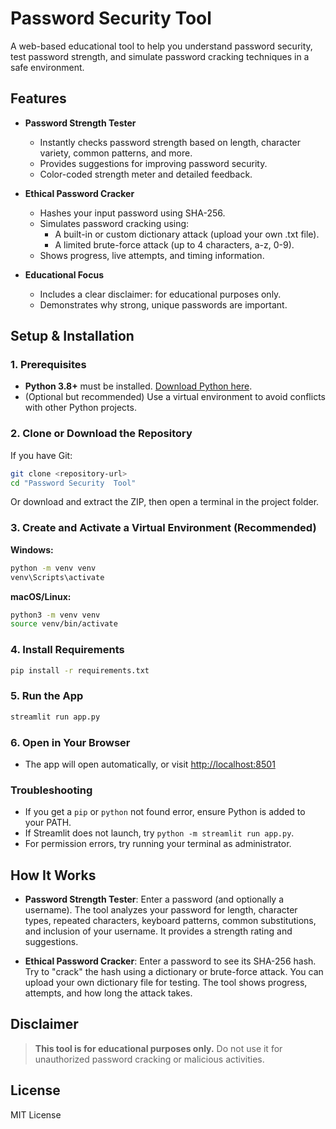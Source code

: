 # Password Security Tool

A web-based educational tool to help you understand password security, test password strength, and simulate password cracking techniques in a safe environment.

## Features

- **Password Strength Tester**
  - Instantly checks password strength based on length, character variety, common patterns, and more.
  - Provides suggestions for improving password security.
  - Color-coded strength meter and detailed feedback.

- **Ethical Password Cracker**
  - Hashes your input password using SHA-256.
  - Simulates password cracking using:
    - A built-in or custom dictionary attack (upload your own .txt file).
    - A limited brute-force attack (up to 4 characters, a-z, 0-9).
  - Shows progress, live attempts, and timing information.

- **Educational Focus**
  - Includes a clear disclaimer: for educational purposes only.
  - Demonstrates why strong, unique passwords are important.

## Setup & Installation

### 1. Prerequisites
- **Python 3.8+** must be installed. [Download Python here](https://www.python.org/downloads/).
- (Optional but recommended) Use a virtual environment to avoid conflicts with other Python projects.

### 2. Clone or Download the Repository
If you have Git:
```bash
git clone <repository-url>
cd "Password Security  Tool"
```
Or download and extract the ZIP, then open a terminal in the project folder.

### 3. Create and Activate a Virtual Environment (Recommended)
**Windows:**
```bash
python -m venv venv
venv\Scripts\activate
```
**macOS/Linux:**
```bash
python3 -m venv venv
source venv/bin/activate
```

### 4. Install Requirements
```bash
pip install -r requirements.txt
```

### 5. Run the App
```bash
streamlit run app.py
```

### 6. Open in Your Browser
- The app will open automatically, or visit [http://localhost:8501](http://localhost:8501)

### Troubleshooting
- If you get a `pip` or `python` not found error, ensure Python is added to your PATH.
- If Streamlit does not launch, try `python -m streamlit run app.py`.
- For permission errors, try running your terminal as administrator.

## How It Works

- **Password Strength Tester**: Enter a password (and optionally a username). The tool analyzes your password for length, character types, repeated characters, keyboard patterns, common substitutions, and inclusion of your username. It provides a strength rating and suggestions.

- **Ethical Password Cracker**: Enter a password to see its SHA-256 hash. Try to "crack" the hash using a dictionary or brute-force attack. You can upload your own dictionary file for testing. The tool shows progress, attempts, and how long the attack takes.

## Disclaimer

> **This tool is for educational purposes only.** Do not use it for unauthorized password cracking or malicious activities.

## License

MIT License 
